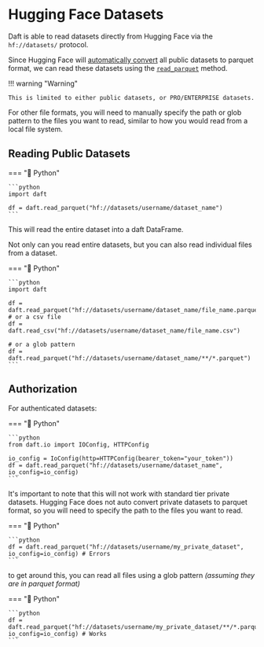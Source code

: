 # Hugging Face Datasets

Daft is able to read datasets directly from Hugging Face via the `hf://datasets/` protocol.

Since Hugging Face will [automatically convert](https://huggingface.co/docs/dataset-viewer/en/parquet) all public datasets to parquet format, we can read these datasets using the [`read_parquet`](https://www.getdaft.io/projects/docs/en/stable/api_docs/doc_gen/io_functions/daft.read_parquet.html) method.

!!! warning "Warning"
    
    This is limited to either public datasets, or PRO/ENTERPRISE datasets.

For other file formats, you will need to manually specify the path or glob pattern to the files you want to read, similar to how you would read from a local file system.


## Reading Public Datasets

=== "🐍 Python"

    ```python
    import daft

    df = daft.read_parquet("hf://datasets/username/dataset_name")
    ```

This will read the entire dataset into a daft DataFrame.

Not only can you read entire datasets, but you can also read individual files from a dataset.

=== "🐍 Python"

    ```python
    import daft

    df = daft.read_parquet("hf://datasets/username/dataset_name/file_name.parquet")
    # or a csv file
    df = daft.read_csv("hf://datasets/username/dataset_name/file_name.csv")

    # or a glob pattern
    df = daft.read_parquet("hf://datasets/username/dataset_name/**/*.parquet")
    ```

## Authorization

For authenticated datasets:

=== "🐍 Python"

    ```python
    from daft.io import IOConfig, HTTPConfig

    io_config = IoConfig(http=HTTPConfig(bearer_token="your_token"))
    df = daft.read_parquet("hf://datasets/username/dataset_name", io_config=io_config)
    ```

It's important to note that this will not work with standard tier private datasets.
Hugging Face does not auto convert private datasets to parquet format, so you will need to specify the path to the files you want to read.

=== "🐍 Python"

    ```python
    df = daft.read_parquet("hf://datasets/username/my_private_dataset", io_config=io_config) # Errors
    ```

to get around this, you can read all files using a glob pattern *(assuming they are in parquet format)*

=== "🐍 Python"

    ```python
    df = daft.read_parquet("hf://datasets/username/my_private_dataset/**/*.parquet", io_config=io_config) # Works
    ```
    